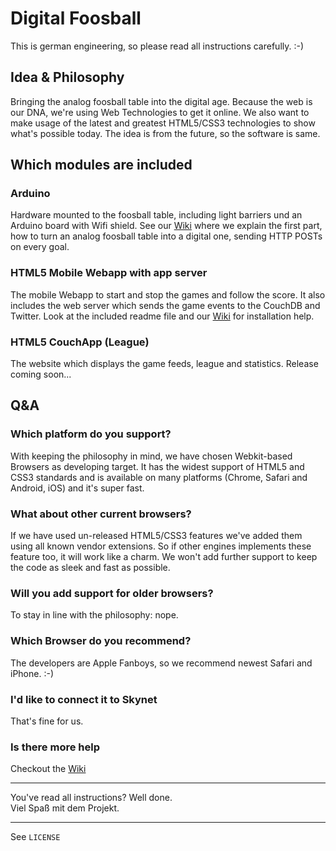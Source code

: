 # Digital Foosball #

This is german engineering, so please read all instructions carefully. :-)


## Idea & Philosophy ##
Bringing the analog foosball table into the digital age. 
Because the web is our DNA, we're using Web Technologies to get it online. We also want to make usage of the latest and greatest HTML5/CSS3 technologies to show what's possible today. The idea is from the future, so the software is same.


## Which modules are included ##

### Arduino ###
Hardware mounted to the foosball table, including light barriers und an Arduino board with Wifi shield.
See our [Wiki](https://github.com/sinnerschrader/digitalfoosball/wiki/Installation-Instructions:-Part-one:-Hardware) where we explain the first part, how to turn an analog foosball table into a digital one, sending HTTP POSTs on every goal.

### HTML5 Mobile Webapp with app server ###
The mobile Webapp to start and stop the games and follow the score. It also includes the web server which sends the game events to the CouchDB and Twitter.
Look at the included readme file and our [Wiki](https://github.com/sinnerschrader/digitalfoosball/wiki/Installation-Instructions:-Part-two:-Mobile-web-app) for installation help.

### HTML5 CouchApp (League) ###
The website which displays the game feeds, league and statistics.
Release coming soon...


## Q&A ##

### Which platform do you support? ###
With keeping the philosophy in mind, we have chosen Webkit-based Browsers as developing target. It has the widest support of HTML5 and CSS3 standards and is available on many platforms (Chrome, Safari and Android, iOS) and it's super fast. 

### What about other current browsers? ###
If we have used un-released HTML5/CSS3 features we've added them using all known vendor extensions. So if other engines implements these feature too, it will work like a charm. We won't add further support to keep the code as sleek and fast as possible.

### Will you add support for older browsers? ###
To stay in line with the philosophy: nope.

### Which Browser do you recommend? ###
The developers are Apple Fanboys, so we recommend newest Safari and iPhone. :-)

### I'd like to connect it to Skynet ###
That's fine for us.

### Is there more help ###
Checkout the [Wiki](https://github.com/sinnerschrader/digitalfoosball/wiki)

---
You've read all instructions? Well done.  
Viel Spaß mit dem Projekt.

---
See `LICENSE`